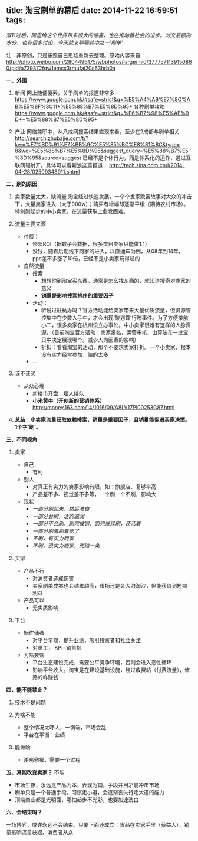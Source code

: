 title: 淘宝刷单的幕后
date: 2014-11-22 16:59:51
tags:
---

*双11过后，阿里给这个世界带来很大的惊喜，也在推动着社会的进步。对交易额的水分，也有很多讨论，今天就来聊聊其中之一‘刷单’*

注：非原创，只是按照自己思路重新去整理。原始内容来自
http://photo.weibo.com/2804496175/wbphotos/large/mid/3777571139150860/pid/a729372fgw1emcx3rmufaj20c63hrb0a

**一、外围**

1. 新闻
网上随便搜索，关于刷单的报道非常多
https://www.google.com.hk/#safe=strict&q=%E5%A4%A9%E7%8C%AB%E5%8F%8C11+%E5%88%B7%E5%8D%95+
各种刷单攻略
https://www.google.com.hk/#safe=strict&q=%E6%B7%98%E5%AE%9D++%E5%88%B7%E5%8D%95+

2. 产业
网络兼职中，从八戒网搜索结果直观来看，至少在2成都与刷单相关
http://search.zhubajie.com/t/?kw=%E7%BD%91%E7%BB%9C%E5%85%BC%E8%81%8C&type=
8&wq=%E5%88%B7%E5%8D%95&suggest_query=%E5%88%B7%E5%8D%95&source=suggest
已经不是个体行为，而是体系化的运作，通过互联网辐射开。具体可以看新浪这篇报道：
http://tech.sina.com.cn/i/2014-04-28/02509348011.shtml

**二、刷的原因**

1. 卖家数量太大，缺流量
淘宝经过快速发展，一个个发家致富故事对大众的冲击下，大量卖家进入（大于900w）；购买者增幅却逐渐平缓（期待农村市场）。特别刚起步的中小卖家，在流量获取上愈发困难。

2. 流量主要来源
	- 付费：
		- 惨淡ROI（据蚊子会数据，很多类目卖家只能做1:1）
		- 没钱，随着后期线下商家的进入，以直通车为例，从08年到14年，ppc差不多涨了10倍，已经不是小卖家玩得起的
	- 自然流量
		- 搜索
			- 想想你到淘宝买东西，通常是怎么找东西的，就知道搜索对卖家的意义
			- **销量是影响搜索排序的重要因子**
		- 活动：
			- 听说过驻杭办吗？官方活动能给卖家带来大量优质流量，但资源管控集中在少数人手中，才会出现‘聚划算’行贿事件。为了方便接触小二，很多卖家在杭州设立办事处。中小卖家很难有这样的人脉资源。（目前淘宝官方活动：商家报名，运营审核，由算法在一批宝贝中决定展现哪个。减少人为因素的影响）
			- 折扣：看看淘宝的活动，那个不要求卖家打折。一个小卖家，根本没有实力经常参加，赔的太多
		- ...

3. 该不该买
	- 从众心理
		- 新楼市开盘：雇人排队
		- **小米黄牛（开创新的营销体系）**
		http://money.163.com/14/1016/09/A8LV17PI00253G87.html

4. **总结：小卖家流量获取依赖搜索，销量是重要因子，且销量能促进买家决策。1个字‘刷’。**

**三、不同视角**

1. 卖家
	- 自己
		- 有利
	- 别人
		- 对真正有实力的卖家影响有限，如：旗舰店、复够率高
		- 产品差不多、视觉差不多等，一个刷一个不刷，影响大
	- 现状
		- *一部分刷起来，然后洗白*
		- *一部分会刷，活的滋润*
		- *一部分不会刷，刷完被罚，罚完继续刷，还活着*
		- *一部分刷着刷着死了*
		- *不刷，有实力商家*
		- *不刷，没实力商家，死路一条*

2. 买家
	- 产品不行
		- 对消费者造成伤害
		- 卖家刷单成本也会越来越高，市场还是会大浪淘沙，但能获取到短期利益
	- 产品可以
		- 无实质影响

3. 平台
	- 始作俑者
		- 对平台早期，提升业绩，吸引投资者和社会关注
		- 对员工， KPI=销售额
	- 为啥要管
		- 平台生态建设完成，需要公平竞争环境，否则会进入恶性循环
		- 影响平台收入。淘宝是在建设基础设施，绕过收费站（付费流量），修路的咋赚钱

**四、能不能禁止？**

1. 技术不是问题

2. 为啥不能
	- 整个情况太吓人，一锅端，市场会乱
	- 平台在平衡：业绩

3. 能做啥
	- 杀鸡儆猴，需要一个过程

**五、真能改变卖家？** 不能
- 市场生存，永远是产品为本，表现为辅，手段并用才能冲击市场
- 刷单只是一个普通手段。习惯走小道，会逐渐丧失行走大道的能力
- 顶端商业都是光明面，哪怕起步不光彩，也要加速洗白

**六、会结束吗？**

一场博弈，或许永远不会结束。只要下面还成立：货品在卖家手里（获益人）、销量影响流量获取、消费者从众
